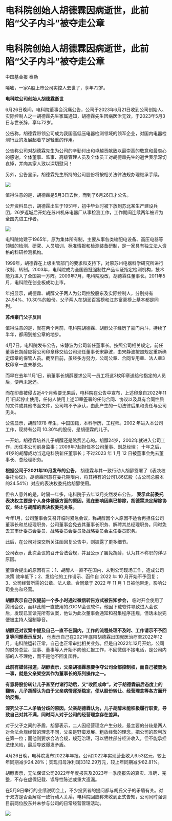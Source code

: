 # 电科院创始人胡德霖因病逝世，此前陷“父子内斗”被夺走公章

# 电科院创始人胡德霖因病逝世，此前陷“父子内斗”被夺走公章

中国基金报 泰勒

唏嘘，一家A股上市公司实控人去世了，享年72岁。

**电科院公司创始人胡德霖逝世**

6月26日晚间，电科院董事会沉痛公告，公司于2023年6月21日收到公司创始人、实际控制人之一胡德霖先生家属通知，胡德霖先生因病医治无效，于2023年5月3日与世长辞，享年72岁。

公告称，胡德霖带领公司成为我国高低压电器检测领域的领军企业，对国内电器检测行业的发展起着举足轻重的作用。

公告称公司对胡德霖先生为公司的辛勤付出和卓越贡献致以最崇高的敬意和最衷心的感谢，全体董事、监事、高级管理人员及全体员工对胡德霖先生的逝世表示深切哀悼，并向其家人致以深切慰问！

另外，公告显示，胡德霖先生所持的公司股份将按相关法律法规办理继承手续。

![](https://inews.gtimg.com/om_bt/ORUMF5MpOlxv4e4-mtHxo5pXulXY3-ha7OcZwWhQjtZNoAA/1000)

值得注意的是，胡德霖是5月3日去世，而到了6月26日才公告。

公开资料显示，胡德霖出生于1951年，初中毕业时被下放到苏北某生产建设兵团，26岁返城后开始在苏州机床电器厂从事检测工作，工作期间连续两年被评为全国先进工作者。

![](https://inews.gtimg.com/om_bt/O_iz6v3xg8Aqlhe518fo_HKhlgkjhLTxexBTxtVS7K81oAA/1000)

电科院始建于1965年，原为集体所有制，主要从事各类输配电设备、高压电器等领域的检测、研究、人员培训、标准情报和检测装备研制，是一家具有独立法人资格的科研检测机构。

1999年，胡德霖在上级主管部门的要求和支持下，对原苏州电器科学研究所进行改制、转制。2003年，电科院成为全国首批强制性产品认证指定检测机构，技术能力进入了全国第一方阵。2009年7月，电科院股改，胡德霖任董事长。2011年5月，电科院在创业板成功上市。

年报显示，胡德霖、胡醇父子两人为公司控股股东及实际控制人，分别持有24.54%、10.30%的股份。父子两人在胡润百富榜和江苏富豪榜上基本都是同列。

**苏州豪门父子反目**

值得注意的是，就在两个月前，电科院胡德霖、胡醇父子经历了豪门内斗，持续了半年，都闹到抢公章的地步。

4月7日，电科院发布公告，宋静波为公司新任董事长。按照公司相关规定，前任董事长胡醇应将公司印章移交给公司现任董事长宋静波，由宋静波按照规定重新确定印章的保管人员。截至目前，虽经多方努力，公司公章、合同专用章、法人章3枚印章一直未移交。

而早在去年11月1日，前董事长胡醇要求公司一员工将这3枚印章送给他指定的人员后，便再未返还。

而在印章被侵占近4个月索要无果后，电科院在公告中宣布，上述印章自2022年11月1日起停止使用，任何人使用上述印章签署的任何合同、协议以及具有合同性质的文件或其他书面文件，公司均不予承认，由此产生的一切法律后果和责任与公司无关。

公告显示，胡醇1978 年生，中国国籍，本科学历，工程师。2002 年进入本公司工作，现持有公司 10.30%的股份，是胡德霖的儿子。

一开始，胡德霖培养儿子胡醇还是煞费苦心的。胡醇24岁，2002年就进入公司工作，历任本公司前身监事；2009年7起担任本公司董事、副总经理；
十年之后，41岁的胡醇成功当选电科院新任董事长；不过2023 年 1 月 12 日被董事会免去董事长、总经理职务。

**根据公司于2021年10月发布的公告，**
胡德霖与其一致行动人胡醇签署了《表决权委托协议》，胡德霖同意在委托期限内，将其持有的公司1.86亿股（占公司总股本的24.54%）对应的表决权委托给胡醇使用。

但令人意外的是，时隔一年多，电科院于去年12月突然发布公告，
**表示此前委托表决权主要是个人身体健康方面的原因，现在影响因素已排除，胡德霖决定解除协议，终止与胡醇的表决权委托关系。**

今年1月，公司董事会又召开临时紧急会议，称胡醇因个人原因不适合再担任公司董事长和总经理职务，公司董事会免去其董事长职务、解聘其总经理职务。同时免去其审计委员会委员、战略委员会委员及战略委员会主任委员职务。

此后，在公司对深交所关注函回复公告中，则披露了更多细节。

公司表示，此次会议的召开合法合规，并且公示了罢免胡醇，认为其不称职的详尽原因。

董事会提出的原因有三：1、胡醇人一直不在国内，未到公司现场工作，造成公司决策 效率低下；2、发给他的工作请示、函件自 2022 年 10
月开始不予回复；3、公司经营所需的公章、法人章、合同章于 2022 年 11 月 1 日被他带走，影响公司业务和经营。

**胡醇表示自己仅提前一个多小时通过微信转告方式被告知参会，**
临时开会使用了腾讯会议，而非此前一直使用的ZOOM会议软件，他因下载软件导致进入会议后，发现已宣读完所有议案，他认为此次董事会通知和召集程序违规，但话未说完便被主持人强制静音。

**胡醇还对议案中提及自己一直不在国内，工作的流程处理不及时、工作请示不予回复等问题表示反对，**
他表示自己在2021年底陪胡德霖出国就医治疗至2022年12月，电科院运转正常，自己也正常审批相关业务。但是自2022年12月开始，公司的财务总监、监事、董事等人开始不向他汇报工作，不回微信不接电话，是公司内部的人不理他，而不是他不回复函件。

**此前有媒体报道，胡醇表示，父亲胡德霖想要争夺公司全部控制权，而自己被罢免一事，就是父亲架空其作为董事长的系列操作之一。**

**有意将股份转让儿子甚至付诸行动后，又“收回成命”。对于胡德霖前后态度上的翻转，儿子胡醇认为由于父亲病情逐渐稳定，便从股份转让、经营理念等各方面开始反悔。**

**深究父子二人矛盾分歧的原因，父亲胡德霖认为，儿子胡醇未能积极履行职责，导致自己对其不满，同时两人对于公司的经营理念存在差异。**

对于父子之间的矛盾，胡醇表示，二人因经营理念产生分歧，最主要的分歧是两人对合法合规经营的理念不同，父亲是野蛮发展、粗放经营的理念，把公司的盈利放在第一位；而他则要求合法合规，规范治理，可以牺牲部分经济收入，但不能承担法律风险，最后导致爆发矛盾。

4月26日晚，电科院发布2022年年报。公司2022年实现营业收入6.53亿元，较上年同期减少24.28%；实现归母净利润3312.29万元，较上年同期减少82.81%。

胡醇表示，无法保证公司2022年年度报告及2023年一季度报告的真实、准确、完整，不存在虚假记载、误导性陈述或重大遗漏。

在5月9日举行的业绩说明会上，不少投资者的提问都与胡氏父子的矛盾有关。对于双方是否会解除一致行动人关系，电科院回应称未收到正式告知，公司同时强调目前两位股东并未参与公司的日常经营管理活动。

![](https://inews.gtimg.com/om_bt/OFjRIdFRQTJmtBuWl6qgv6H20gJyoh9ud1YTwM3zd_1mYAA/1000)


